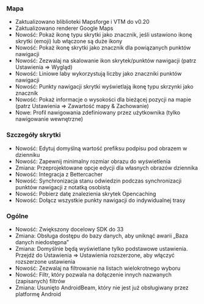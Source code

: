 ### Mapa
- Zaktualizowano bliblioteki Mapsforge i VTM do v0.20
- Zaktualizowano renderer Google Maps
- Nowość: Pokaż ikonę typu skrytki jako znacznik, jeśli ustawiono ikonę skrytki (emoji) lub włączone są duże ikony
- Nowość: Pokaż ikonę skrytki jako znacznik dla powiązanych punktów nawigacji
- Nowość: Zezwalaj na skalowanie ikon skrytek/punktów nawigacji (patrz Ustawienia => Wygląd)
- Nowość: Liniowe laby wykorzystują liczby jako znaczniki punktów nawigacji
- Nowość: Punkty nawigacji skrytki wyświetlają ikonę typu skrzynki jako znacznik
- Nowość: Pokaż informacje o wysokości dla bieżącej pozycji na mapie (patrz Ustawienia => Zawartość mapy & Zachowanie)
- Nowe: Profil nawigowania zdefiniowany przez użytkownika (tylko nawigowanie wewnętrzne)

### Szczegóły skrytki
- Nowość: Edytuj domyślną wartość prefiksu podpisu pod obrazem w dzienniku
- Nowość: Zapewnij minimalny rozmiar obrazu do wyświetlenia
- Zmiana: Przeprojektowane opcje edycji dla własnych obrazów dziennika
- Nowość: Integracja z Bettercacher
- Nowość: Synchronizacja stanu odwiedzin podczas synchronizacji punktów nawigacji z notatką osobistą
- Nowość: Pobierz datę znalezienia skrytek Opencaching
- Nowość: Dołącz wszystkie punkty nawigacji do indywidualnej trasy

### Ogólne
- Nowość: Zwiększony docelowy SDK do 33
- Zmiana: Obsługa dostępu do bazy danych, aby uniknąć awarii „Baza danych niedostępna”
- Zmiana: Domyślnie będą wyświetlane tylko podstawowe ustawienia. Przejdź do Ustawienia => Ustawienia rozszerzone, aby włączyć rozszerzone ustawienia
- Nowość: Zezwalaj na filtrowanie na listach wielokrotnego wyboru
- Nowość: Filtr, który pozwala na dołączenie innych nazwanych (zapisanych) filtrów
- Zmiana: Usunięto AndroidBeam, który nie jest już obsługiwany przez platformę Android
